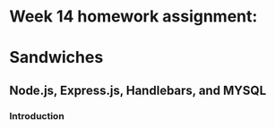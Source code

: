 # Week 14 homework assignment:
# Sandwiches
## Node.js, Express.js, Handlebars, and MYSQL

### Introduction

